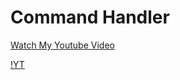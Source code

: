 # Command Handler

[Watch My Youtube Video](https://www.youtube.com/watch?v=qK1KoMaTlRc)

[!YT](https://media.discordapp.net/attachments/841290477386858496/850621946404274177/unknown.png)
